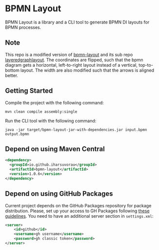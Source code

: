 # BPMN Layout

BPMN Layout is a library and a CLI tool to generate BPMN DI layouts for BPMN processes.
## Note
This repo is a modified version of [bpmn-layout](https://github.com/AutomatedProcessImprovement/bpmn-layout) and its sub repo [layeredgraphlayout](https://github.com/jfschaefer/layeredgraphlayout). The coordinates are flipped, such that the bpmn diagram gets a horizontal, left-to-right layout instead of a vertical, top-to-bottom layout. The width are also modified such that the arrows is aligned better. 


## Getting Started

Compile the project with the following command:

```shell
mvn clean compile assembly:single
```

Run the CLI tool with the following command:

```shell
java -jar target/bpmn-layout-jar-with-dependencies.jar input.bpmn output.bpmn
```

## Depend on using Maven Central

```xml
<dependency>
  <groupId>io.github.iharsuvorau</groupId>
  <artifactId>bpmn-layout</artifactId>
  <version>1.0.6</version>
</dependency>
```

## Depend on using GitHub Packages

Current project depends on the GitHub Packages repository for package distribution. Please, set up your access to GH
Packages following [these guidelines](https://docs.github.com/en/packages/working-with-a-github-packages-registry/working-with-the-apache-maven-registry#installing-a-package).
You need to have an additional server section in `settings.xml`:

```xml
<server>
    <id>github</id>
    <username>gh username</username>
    <password>gh classic token</password>
</server>
```
